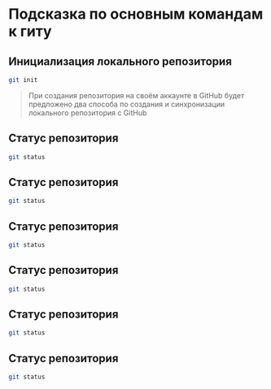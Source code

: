 # Подсказка по основным командам к гиту

## Инициализация локального репозитория

```sh
git init
```
>При создания репозитория на своём аккаунте в GitHub будет предложено два способа по создания и синхронизации локального репозитория с GitHub

## Статус репозитория

```sh
git status
```

## Статус репозитория

```sh
git status
```

## Статус репозитория

```sh
git status
```

## Статус репозитория

```sh
git status
```

## Статус репозитория

```sh
git status
```

## Статус репозитория

```sh
git status
```
